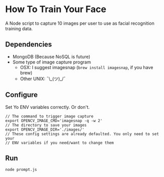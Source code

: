# How To Train Your Face

A Node script to capture 10 images per user to use as facial recognition
training data.

## Dependencies

- MongoDB (Because NoSQL is future)
- Some type of image capture program
    - OSX: I suggest imagesnap (`brew install imagesnap`, if you have brew)
    - Other UNIX: ¯\\\_(ツ)\_/¯ 

## Configure

Set Yo ENV variables correctly. Or don't.

    // The command to trigger image capture
    export OPENCV_IMAGE_CMD='imagesnap -q -w 2'
    // The directory to save your images
    export OPENCV_IMAGE_DIR='./images/'
    // These config settings are already defaulted. You only need to set your
    // ENV variables if you need/want to change them

## Run

`node prompt.js`

